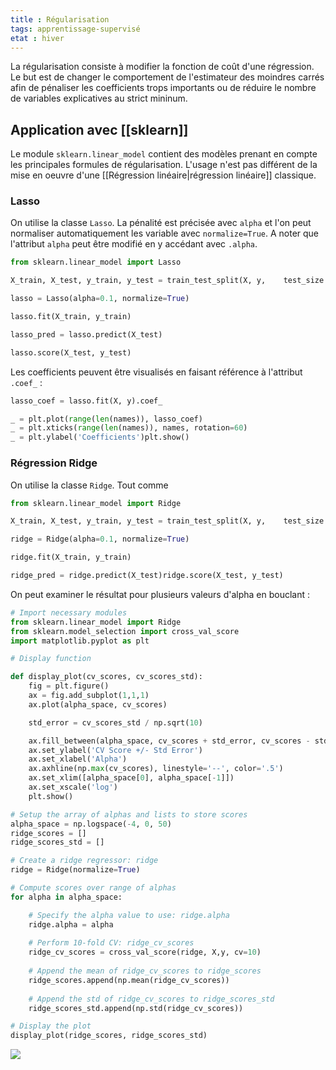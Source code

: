 ```yaml
---
title : Régularisation
tags: apprentissage-supervisé
etat : hiver
---
```


La régularisation consiste à modifier la fonction de coût d'une régression. Le but est de changer le comportement de l'estimateur des moindres carrés afin de pénaliser les coefficients trops importants ou de réduire le nombre de variables explicatives au strict mininum.

## Application avec [[sklearn]]

Le module `sklearn.linear_model` contient des modèles prenant en compte les principales formules de régularisation. L'usage n'est pas différent de la mise en oeuvre d'une [[Régression linéaire\|régression linéaire]] classique.

### Lasso

On utilise la classe `Lasso`. La pénalité est précisée avec `alpha` et l'on peut normaliser automatiquement les variable avec `normalize=True`. A noter que l'attribut `alpha` peut être modifié en y accédant avec `.alpha`.

```python
from sklearn.linear_model import Lasso

X_train, X_test, y_train, y_test = train_test_split(X, y,    test_size = 0.3, random_state=42)

lasso = Lasso(alpha=0.1, normalize=True)

lasso.fit(X_train, y_train)

lasso_pred = lasso.predict(X_test)

lasso.score(X_test, y_test)
````

Les coefficients peuvent être visualisés en faisant référence à l'attribut `.coef_` :

```python
lasso_coef = lasso.fit(X, y).coef_

_ = plt.plot(range(len(names)), lasso_coef)
_ = plt.xticks(range(len(names)), names, rotation=60)
_ = plt.ylabel('Coefficients')plt.show()
````

### Régression Ridge

On utilise la classe `Ridge`. Tout comme 

````python
from sklearn.linear_model import Ridge

X_train, X_test, y_train, y_test = train_test_split(X, y,    test_size = 0.3, random_state=42)

ridge = Ridge(alpha=0.1, normalize=True)

ridge.fit(X_train, y_train)

ridge_pred = ridge.predict(X_test)ridge.score(X_test, y_test)
````

On peut examiner le résultat pour plusieurs valeurs d'alpha en bouclant :

```python
# Import necessary modules
from sklearn.linear_model import Ridge
from sklearn.model_selection import cross_val_score
import matplotlib.pyplot as plt

# Display function

def display_plot(cv_scores, cv_scores_std):
    fig = plt.figure()
    ax = fig.add_subplot(1,1,1)
    ax.plot(alpha_space, cv_scores)

    std_error = cv_scores_std / np.sqrt(10)

    ax.fill_between(alpha_space, cv_scores + std_error, cv_scores - std_error, alpha=0.2)
    ax.set_ylabel('CV Score +/- Std Error')
    ax.set_xlabel('Alpha')
    ax.axhline(np.max(cv_scores), linestyle='--', color='.5')
    ax.set_xlim([alpha_space[0], alpha_space[-1]])
    ax.set_xscale('log')
    plt.show()

# Setup the array of alphas and lists to store scores
alpha_space = np.logspace(-4, 0, 50)
ridge_scores = []
ridge_scores_std = []

# Create a ridge regressor: ridge
ridge = Ridge(normalize=True)

# Compute scores over range of alphas
for alpha in alpha_space:

    # Specify the alpha value to use: ridge.alpha
    ridge.alpha = alpha
    
    # Perform 10-fold CV: ridge_cv_scores
    ridge_cv_scores = cross_val_score(ridge, X,y, cv=10)
    
    # Append the mean of ridge_cv_scores to ridge_scores
    ridge_scores.append(np.mean(ridge_cv_scores))
    
    # Append the std of ridge_cv_scores to ridge_scores_std
    ridge_scores_std.append(np.std(ridge_cv_scores))

# Display the plot
display_plot(ridge_scores, ridge_scores_std)
````

![](/assets/img/ridge_loop.png#center)
